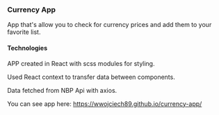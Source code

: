 ### Currency App

App that's allow you to check for currency prices
and add them to your favorite list.

#### Technologies

APP created in React with scss modules for styling.

Used React context to transfer data between components. 

Data fetched from NBP Api with axios.

You can see app here: https://wwojciech89.github.io/currency-app/
